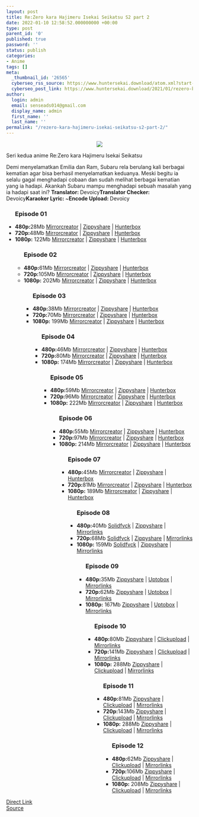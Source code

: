 ```yaml
---
layout: post
title: Re:Zero kara Hajimeru Isekai Seikatsu S2 part 2
date: 2022-01-10 12:58:52.000000000 +00:00
type: post
parent_id: '0'
published: true
password: ''
status: publish
categories:
- Anime
tags: []
meta:
  _thumbnail_id: '26565'
  cyberseo_rss_source: https://www.huntersekai.download/atom.xml?start-index=1
  cyberseo_post_link: https://www.huntersekai.download/2021/01/rezero-kara-hajimeru-isekai-seikatsu-s2.html
author:
  login: admin
  email: senseads014@gmail.com
  display_name: admin
  first_name: ''
  last_name: ''
permalink: "/rezero-kara-hajimeru-isekai-seikatsu-s2-part-2/"
---
```

<p> <a class="popup" data-target="42203"></a>
<div dir="ltr" style="text-align: left;" trbidi="on">
<div class="separator" style="clear: both; text-align: center;"><a href="https://1.bp.blogspot.com/-orxOntotoRA/X_cY9pf72SI/AAAAAAAACTs/8YKU6ju3DK0gK313CFEEKYN5b1PKA75SACLcBGAsYHQ/s1093/rezero2.jpg" style="margin-left: 1em; margin-right: 1em;"><img border="0" data-original-height="318" data-original-width="225" src="{{ site.baseurl }}/assets/2022/01/rezero2.jpg" /></a></div>
<p>Seri kedua anime Re:Zero kara Hajimeru Isekai Seikatsu</p>
<p>Demi menyelamatkan Emilia dan Ram, Subaru rela berulang kali berbagai kematian agar bisa berhasil menyelamatkan keduanya. Meski begitu ia selalu gagal menghadapi cobaan dan sudah melihat berbagai kematian yang ia hadapi. Akankah Subaru mampu menghadapi sebuah masalah yang ia hadapi saat ini?<a name="more"></a>
<pekerja><b>Translator: </b><span>Devoicy</span><b>Translator Checker: </b><span>Devoicy</span><b>Karaoker Lyric: </b><span>~</span><b>Encode Upload: </b><span>Devoicy</span></pekerja>
<div class="dl">
<ul />
<h3>Episode 01</h3>
<li><b>480p:</b><span id="size">28Mb</span> <a href="https://semawur.com/KANk9QBl">Mirrorcreator</a> | <a href="https://semawur.com/qY24IH">Zippyshare</a> |&nbsp;<a href="https://www.shrinkads.com/wWPzKG" target="_blank" rel="noopener">Hunterbox</a></li>
<li><b>720p:</b><span id="size">48Mb</span> <a href="https://semawur.com/t3boMe">Mirrorcreator</a> | <a href="https://semawur.com/lTkl00w">Zippyshare</a> |&nbsp;<a href="https://www.shrinkads.com/75h45f" target="_blank" rel="noopener">Hunterbox</a></li>
<li><b>1080p:</b> <span id="size">122Mb</span> <a href="https://semawur.com/HrRYXnzm">Mirrorcreator</a> | <a href="https://semawur.com/0sWa">Zippyshare</a> |&nbsp;<a href="https://www.shrinkads.com/A6Cae" target="_blank" rel="noopener">Hunterbox</a></li>
<ul />
<h3>Episode 02</h3>
<li><b>480p:</b><span id="size">61Mb</span> <a href="https://apk.miuiku.com/cMpSRB" target="_blank" rel="noopener">Mirrorcreator</a> | <a href="https://apk.miuiku.com/oyiida" target="_blank" rel="noopener">Zippyshare</a> |&nbsp;<a href="https://www.shrinkads.com/hbfq" target="_blank" rel="noopener">Hunterbox</a></li>
<li><b>720p:</b><span id="size">105Mb</span> <a href="https://apk.miuiku.com/Ba9J" target="_blank" rel="noopener">Mirrorcreator</a> | <a href="https://apk.miuiku.com/d8SUgFf" target="_blank" rel="noopener">Zippyshare</a> |&nbsp;<a href="https://www.shrinkads.com/qURke" target="_blank" rel="noopener">Hunterbox</a></li>
<li><b>1080p:</b> <span id="size">202Mb</span> <a href="https://apk.miuiku.com/dpT9m" target="_blank" rel="noopener">Mirrorcreator</a> | <a href="https://apk.miuiku.com/NJpBF8" target="_blank" rel="noopener">Zippyshare</a> |&nbsp;<a href="https://www.shrinkads.com/dAcq" target="_blank" rel="noopener">Hunterbox</a></li>
<ul />
<h3>Episode 03</h3>
<li><b>480p:</b><span id="size">38Mb</span> <a href="https://apk.miuiku.com/ksHXnf" target="_blank" rel="noopener">Mirrorcreator</a> | <a href="https://apk.miuiku.com/6ZtTbL" target="_blank" rel="noopener">Zippyshare</a> |&nbsp;<a href="https://www.shrinkads.com/Y2x8Q6k" target="_blank" rel="noopener">Hunterbox</a></li>
<li><b>720p:</b><span id="size">70Mb</span> <a href="https://apk.miuiku.com/ACtbzrl" target="_blank" rel="noopener">Mirrorcreator</a> | <a href="https://apk.miuiku.com/7SDx" target="_blank" rel="noopener">Zippyshare</a> |&nbsp;<a href="https://www.shrinkads.com/JHym17iI" target="_blank" rel="noopener">Hunterbox</a></li>
<li><b>1080p:</b> <span id="size">199Mb</span> <a href="https://apk.miuiku.com/u9ByEd2O" target="_blank" rel="noopener">Mirrorcreator</a> | <a href="https://apk.miuiku.com/jMrXxueRXp" target="_blank" rel="noopener">Zippyshare</a> |&nbsp;<a href="https://www.shrinkads.com/qzjL4lsL" target="_blank" rel="noopener">Hunterbox</a></li>
<ul />
<h3>Episode 04</h3>
<li><b>480p:</b><span id="size">46Mb</span> <a href="https://apk.miuiku.com/o5xj" target="_blank" rel="noopener">Mirrorcreator</a> | <a href="https://apk.miuiku.com/9i3HPg3b" target="_blank" rel="noopener">Zippyshare</a> |&nbsp;<a href="https://www.shrinkads.com/F0UlaTf" target="_blank" rel="noopener">Hunterbox</a></li>
<li><b>720p:</b><span id="size">80Mb</span> <a href="https://apk.miuiku.com/qY0W3rOSLG" target="_blank" rel="noopener">Mirrorcreator</a> | <a href="https://apk.miuiku.com/oT7veSheYY" target="_blank" rel="noopener">Zippyshare</a> |&nbsp;<a href="https://www.shrinkads.com/idPUBP5G" target="_blank" rel="noopener">Hunterbox</a></li>
<li><b>1080p:</b> <span id="size">174Mb</span> <a href="https://apk.miuiku.com/zTW9vM4j" target="_blank" rel="noopener">Mirrorcreator</a> | <a href="https://apk.miuiku.com/yZWqxtubN" target="_blank" rel="noopener">Zippyshare</a> |&nbsp;<a href="https://www.shrinkads.com/l6nl" target="_blank" rel="noopener">Hunterbox</a></li>
<ul />
<h3>Episode 05</h3>
<li><b>480p:</b><span id="size">59Mb</span> <a href="https://www.shrinkads.com/9wzx6IYP" target="_blank" rel="noopener">Mirrorcreator</a> | <a href="https://www.shrinkads.com/Iwk3gOZ" target="_blank" rel="noopener">Zippyshare</a> | <a href="https://www.shrinkads.com/H0GQ" target="_blank" rel="noopener">Hunterbox</a></li>
<li><b>720p:</b><span id="size">96Mb</span> <a href="https://www.shrinkads.com/M6khxB3" target="_blank" rel="noopener">Mirrorcreator</a> | <a href="https://www.shrinkads.com/t1Dx" target="_blank" rel="noopener">Zippyshare</a> | <a href="https://www.shrinkads.com/CgvncVT9" target="_blank" rel="noopener">Hunterbox</a></li>
<li><b>1080p:</b> <span id="size">222Mb</span> <a href="https://www.shrinkads.com/c5yyeTt1" target="_blank" rel="noopener">Mirrorcreator</a> | <a href="https://www.shrinkads.com/92HewgS" target="_blank" rel="noopener">Zippyshare</a> | <a href="https://www.shrinkads.com/t99PA5k" target="_blank" rel="noopener">Hunterbox</a></li>
<ul />
<h3>Episode 06</h3>
<li><b>480p:</b><span id="size">55Mb</span> <a href="https://www.shrinkads.com/L7LrX" target="_blank" rel="noopener">Mirrorcreator</a> | <a href="https://www.shrinkads.com/STde" target="_blank" rel="noopener">Zippyshare</a> | <a href="https://www.shrinkads.com/ehRj8L0" target="_blank" rel="noopener">Hunterbox</a></li>
<li><b>720p:</b><span id="size">97Mb</span> <a href="https://www.shrinkads.com/KzJfL" target="_blank" rel="noopener">Mirrorcreator</a> | <a href="https://www.shrinkads.com/nMSD86" target="_blank" rel="noopener">Zippyshare</a> | <a href="https://www.shrinkads.com/WBg2" target="_blank" rel="noopener">Hunterbox</a></li>
<li><b>1080p:</b> <span id="size">214Mb</span> <a href="https://www.shrinkads.com/zIYbRdYA" target="_blank" rel="noopener">Mirrorcreator</a> | <a href="https://www.shrinkads.com/9z4CnyCn" target="_blank" rel="noopener">Zippyshare</a> | <a href="https://www.shrinkads.com/yPK0F9" target="_blank" rel="noopener">Hunterbox</a></li>
<ul />
<h3>Episode 07</h3>
<li><b>480p:</b><span id="size">45Mb</span> <a href="https://www.shrinkads.com/8EwLiGY" target="_blank" rel="noopener">Mirrorcreator</a> | <a href="https://www51.zippyshare.com/v/xJjY1kIT/file.html" target="_blank" rel="noopener">Zippyshare</a> | <a href="https://www.shrinkads.com/sxPTEmX" target="_blank" rel="noopener">Hunterbox</a></li>
<li><b>720p:</b><span id="size">81Mb</span> <a href="https://www.shrinkads.com/j8nR" target="_blank" rel="noopener">Mirrorcreator</a> | <a href="https://www.shrinkads.com/3ncMU9" target="_blank" rel="noopener">Zippyshare</a> | <a href="https://www.shrinkads.com/fjcLsHg" target="_blank" rel="noopener">Hunterbox</a></li>
<li><b>1080p:</b> <span id="size">189Mb</span> <a href="https://www.shrinkads.com/jhsk" target="_blank" rel="noopener">Mirrorcreator</a> | <a href="https://www.shrinkads.com/Ay1R9foq" target="_blank" rel="noopener">Zippyshare</a> | <a href="https://www.shrinkads.com/wyF3N" target="_blank" rel="noopener">Hunterbox</a></li>
<ul />
<h3>Episode 08</h3>
<li><b>480p:</b><span id="size">40Mb</span> <a href="https://www.shrinkads.com/st?api=151fae2e8a94c4aa8f471b93f8f17e6696dc3383&url=https://www.solidfiles.com/v/yZzGGXnXKDv2y" target="" rel="noopener">Solidfvck</a> | <a href="https://www.shrinkads.com/st?api=151fae2e8a94c4aa8f471b93f8f17e6696dc3383&url=https://www107.zippyshare.com/v/2knlCBvi/file.html" target="" rel="noopener">Zippyshare</a> | <a href="https://www.shrinkads.com/st?api=151fae2e8a94c4aa8f471b93f8f17e6696dc3383&url=https://mir.cr/1RHI9JPJ" target="" rel="noopener">Mirrorlinks</a></li>
<li><b>720p:</b><span id="size">68Mb</span> <a href="https://www.shrinkads.com/st?api=151fae2e8a94c4aa8f471b93f8f17e6696dc3383&url=https://www.solidfiles.com/v/ZjKww6PKKAD47" target="" rel="noopener">Solidfvck</a> | <a href="https://www.shrinkads.com/st?api=151fae2e8a94c4aa8f471b93f8f17e6696dc3383&url=https://www107.zippyshare.com/v/0sWzeGci/file.html" target="" rel="noopener">Zippyshare</a> | <a href="https://www.shrinkads.com/st?api=151fae2e8a94c4aa8f471b93f8f17e6696dc3383&url=https://mir.cr/0VHK5DEK" target="" rel="noopener">Mirrorlinks</a></li>
<li><b>1080p:</b> <span id="size">159Mb</span> <a href="https://www.shrinkads.com/st?api=151fae2e8a94c4aa8f471b93f8f17e6696dc3383&url=https://www.solidfiles.com/v/AB6maVVDVBxmX" target="" rel="noopener">Solidfvck</a> | <a href="https://www.shrinkads.com/st?api=151fae2e8a94c4aa8f471b93f8f17e6696dc3383&url=https://www10.zippyshare.com/v/PteSoMhk/file.html" target="" rel="noopener">Zippyshare</a> | <a href="https://www.shrinkads.com/st?api=151fae2e8a94c4aa8f471b93f8f17e6696dc3383&url=https://mir.cr/1XZSOQYI" target="" rel="noopener">Mirrorlinks</a></li>
<ul />
<h3>Episode 09</h3>
<li><b>480p:</b><span id="size">35Mb</span> <a href="https://www.shrinkads.com/st?api=151fae2e8a94c4aa8f471b93f8f17e6696dc3383&url=https://www41.zippyshare.com/v/2SEVVZj4/file.html" target="" rel="noopener">Zippyshare</a> | <a href="https://www.shrinkads.com/st?api=151fae2e8a94c4aa8f471b93f8f17e6696dc3383&url=https://uptobox.com/8pbqwwgud51k" target="" rel="noopener">Uptobox</a> | <a href="https://www.shrinkads.com/st?api=151fae2e8a94c4aa8f471b93f8f17e6696dc3383&url=https://mir.cr/5SKIHIYZ" target="" rel="noopener">Mirrorlinks</a></li>
<li><b>720p:</b><span id="size">62Mb</span> <a href="https://www.shrinkads.com/st?api=151fae2e8a94c4aa8f471b93f8f17e6696dc3383&url=https://www41.zippyshare.com/v/ESt8ocAX/file.html" target="" rel="noopener">Zippyshare</a> | <a href="https://www.shrinkads.com/st?api=151fae2e8a94c4aa8f471b93f8f17e6696dc3383&url=https://uptobox.com/r6wrtg96rnh6" target="" rel="noopener">Uptobox</a> | <a href="https://www.shrinkads.com/st?api=151fae2e8a94c4aa8f471b93f8f17e6696dc3383&url=https://mir.cr/DTIZJQAB" target="" rel="noopener">Mirrorlinks</a></li>
<li><b>1080p:</b> <span id="size">167Mb</span> <a href="https://www.shrinkads.com/st?api=151fae2e8a94c4aa8f471b93f8f17e6696dc3383&url=https://www29.zippyshare.com/v/qyppWgs4/file.html" target="" rel="noopener">Zippyshare</a> | <a href="https://www.shrinkads.com/st?api=151fae2e8a94c4aa8f471b93f8f17e6696dc3383&url=https://uptobox.com/rvr42mk08vo2" target="" rel="noopener">Uptobox</a> | <a href="https://www.shrinkads.com/st?api=151fae2e8a94c4aa8f471b93f8f17e6696dc3383&url=https://mir.cr/15Z43LD4" target="" rel="noopener">Mirrorlinks</a></li>
<ul />
<h3>Episode 10</h3>
<li><b>480p:</b><span id="size">80Mb</span> <a href="https://www.shrinkads.com/st?api=151fae2e8a94c4aa8f471b93f8f17e6696dc3383&url=https://www60.zippyshare.com/v/Bi6k0f2w/file.html" target="" rel="noopener">Zippyshare</a> | <a href="https://www.shrinkads.com/st?api=151fae2e8a94c4aa8f471b93f8f17e6696dc3383&url=https://clicknupload.co/1c2eproegltr" target="" rel="noopener">Clickupload</a> | <a href="https://www.shrinkads.com/st?api=151fae2e8a94c4aa8f471b93f8f17e6696dc3383&url=https://mir.cr/1VJY8QHO" target="" rel="noopener">Mirrorlinks</a></li>
<li><b>720p:</b><span id="size">141Mb</span> <a href="https://www.shrinkads.com/st?api=151fae2e8a94c4aa8f471b93f8f17e6696dc3383&url=https://www60.zippyshare.com/v/G9OQXKHN/file.html" target="" rel="noopener">Zippyshare</a> | <a href="https://www.shrinkads.com/st?api=151fae2e8a94c4aa8f471b93f8f17e6696dc3383&url=https://clicknupload.co/75ayx7sfyrec" target="" rel="noopener">Clickupload</a> | <a href="https://www.shrinkads.com/st?api=151fae2e8a94c4aa8f471b93f8f17e6696dc3383&url=https://mir.cr/E4CBQNCU" target="" rel="noopener">Mirrorlinks</a></li>
<li><b>1080p:</b> <span id="size">288Mb</span> <a href="https://www.shrinkads.com/st?api=151fae2e8a94c4aa8f471b93f8f17e6696dc3383&url=https://www60.zippyshare.com/v/u2BBBgNt/file.html" target="" rel="noopener">Zippyshare</a> | <a href="https://www.shrinkads.com/st?api=151fae2e8a94c4aa8f471b93f8f17e6696dc3383&url=https://clicknupload.co/74irbgd4eb11" target="" rel="noopener">Clickupload</a> | <a href="https://www.shrinkads.com/st?api=151fae2e8a94c4aa8f471b93f8f17e6696dc3383&url=https://mir.cr/09ZBDYBR" target="" rel="noopener">Mirrorlinks</a></li>
<ul />
<h3>Episode 11</h3>
<li><b>480p:</b><span id="size">81Mb</span> <a href="https://shrinkads.com/gkjK1ipW" target="" rel="noopener">Zippyshare</a> | <a href="https://shrinkads.com/tuaK2" target="" rel="noopener">Clickupload</a> | <a href="https://shrinkads.com/PPR6EtP" target="" rel="noopener">Mirrorlinks</a></li>
<li><b>720p:</b><span id="size">143Mb</span> <a href="https://shrinkads.com/KlhvvNRc" target="" rel="noopener">Zippyshare</a> | <a href="https://shrinkads.com/n6XAm" target="" rel="noopener">Clickupload</a> | <a href="https://shrinkads.com/80eiQ" target="" rel="noopener">Mirrorlinks</a></li>
<li><b>1080p:</b> <span id="size">288Mb</span> <a href="https://shrinkads.com/REli" target="" rel="noopener">Zippyshare</a> | <a href="https://shrinkads.com/h7H8j" target="" rel="noopener">Clickupload</a> | <a href="https://shrinkads.com/bEKH2" target="" rel="noopener">Mirrorlinks</a></li>
<ul />
<h3>Episode 12</h3>
<li><b>480p:</b><span id="size">62Mb</span> <a href="https://shrinkads.com/pkTqD8v1" target="" rel="noopener">Zippyshare</a> | <a href="https://shrinkads.com/BCiyklbZ" target="" rel="noopener">Clickupload</a> | <a href="https://shrinkads.com/XN7ur" target="" rel="noopener">Mirrorlinks</a></li>
<li><b>720p:</b><span id="size">106Mb</span> <a href="https://shrinkads.com/dlipnv" target="" rel="noopener">Zippyshare</a> | <a href="https://shrinkads.com/xp239" target="" rel="noopener">Clickupload</a> | <a href="https://shrinkads.com/wpPVL" target="" rel="noopener">Mirrorlinks</a></li>
<li><b>1080p:</b> <span id="size">208Mb</span> <a href="https://shrinkads.com/oacB4Rd" target="" rel="noopener">Zippyshare</a> | <a href="https://shrinkads.com/0gonZZ0B" target="" rel="noopener">Clickupload</a> | <a href="https://shrinkads.com/7uj1qXom" target="" rel="noopener">Mirrorlinks</a></li>
</div>
</div>
<link rel="stylesheet" href="https://cdnjs.cloudflare.com/ajax/libs/font-awesome/4.7.0/css/font-awesome.min.css" />
<div class="divbtn"> <a href="https://handymansurrender.com/fihup8buzv?key=94550f7ce39444073321dde3b8782f97" class="btn"><i class="fa fa-download"></i> Direct Link</a> <br /><a href="https://www.huntersekai.download/2021/01/rezero-kara-hajimeru-isekai-seikatsu-s2.html">Source</a> </div>
